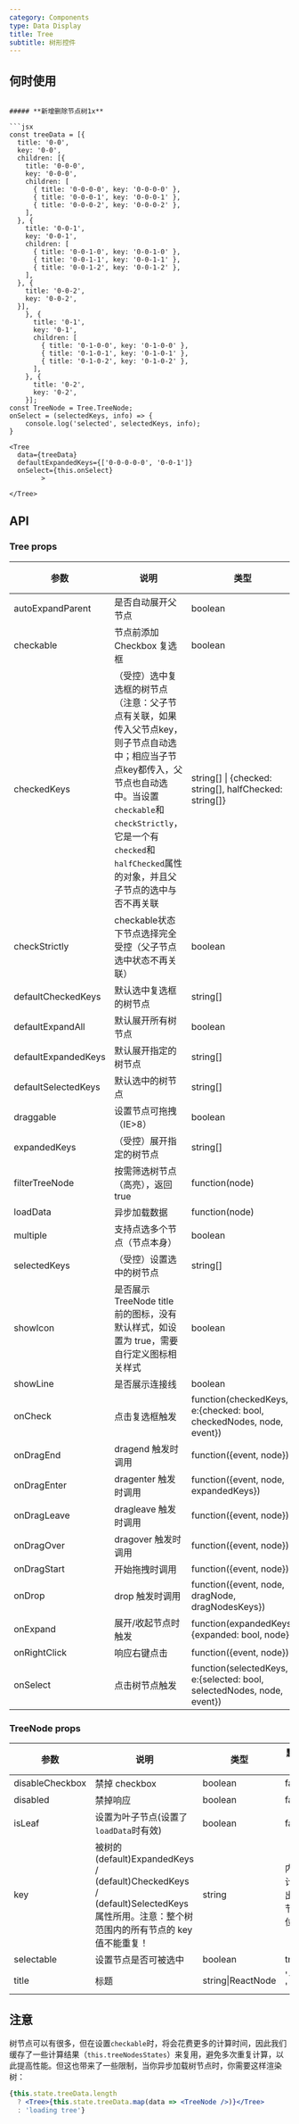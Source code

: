 ```yaml
---
category: Components
type: Data Display
title: Tree
subtitle: 树形控件
---
```


## 何时使用

```

##### **新增删除节点树1x**

```jsx
const treeData = [{
  title: '0-0',
  key: '0-0',
  children: [{
    title: '0-0-0',
    key: '0-0-0',
    children: [
      { title: '0-0-0-0', key: '0-0-0-0' },
      { title: '0-0-0-1', key: '0-0-0-1' },
      { title: '0-0-0-2', key: '0-0-0-2' },
    ],
  }, {
    title: '0-0-1',
    key: '0-0-1',
    children: [
      { title: '0-0-1-0', key: '0-0-1-0' },
      { title: '0-0-1-1', key: '0-0-1-1' },
      { title: '0-0-1-2', key: '0-0-1-2' },
    ],
  }, {
    title: '0-0-2',
    key: '0-0-2',
  }],
	}, {
	  title: '0-1',
	  key: '0-1',
	  children: [
	    { title: '0-1-0-0', key: '0-1-0-0' },
	    { title: '0-1-0-1', key: '0-1-0-1' },
	    { title: '0-1-0-2', key: '0-1-0-2' },
	  ],
	}, {
	  title: '0-2',
	  key: '0-2',
	}];
const TreeNode = Tree.TreeNode;
onSelect = (selectedKeys, info) => {
	console.log('selected', selectedKeys, info);
}

<Tree
  data={treeData}
  defaultExpandedKeys={['0-0-0-0-0', '0-0-1']}
  onSelect={this.onSelect}
        >
  
</Tree>
```

## API

### Tree props

| 参数 | 说明 | 类型 | 默认值 |
| --- | --- | --- | --- |
| autoExpandParent | 是否自动展开父节点 | boolean | true |
| checkable | 节点前添加 Checkbox 复选框 | boolean | false |
| checkedKeys | （受控）选中复选框的树节点（注意：父子节点有关联，如果传入父节点key，则子节点自动选中；相应当子节点key都传入，父节点也自动选中。当设置`checkable`和`checkStrictly`，它是一个有`checked`和`halfChecked`属性的对象，并且父子节点的选中与否不再关联 | string\[] \| {checked: string\[], halfChecked: string\[]} | \[] |
| checkStrictly | checkable状态下节点选择完全受控（父子节点选中状态不再关联） | boolean | false |
| defaultCheckedKeys | 默认选中复选框的树节点 | string\[] | \[] |
| defaultExpandAll | 默认展开所有树节点 | boolean | false |
| defaultExpandedKeys | 默认展开指定的树节点 | string\[] | \[] |
| defaultSelectedKeys | 默认选中的树节点 | string\[] | \[] |
| draggable | 设置节点可拖拽（IE>8） | boolean | false |
| expandedKeys | （受控）展开指定的树节点 | string\[] | \[] |
| filterTreeNode | 按需筛选树节点（高亮），返回true | function(node) | - |
| loadData | 异步加载数据 | function(node) | - |
| multiple | 支持点选多个节点（节点本身） | boolean | false |
| selectedKeys | （受控）设置选中的树节点 | string\[] | - |
| showIcon | 是否展示 TreeNode title 前的图标，没有默认样式，如设置为 true，需要自行定义图标相关样式 | boolean | false |
| showLine | 是否展示连接线 | boolean | false |
| onCheck | 点击复选框触发 | function(checkedKeys, e:{checked: bool, checkedNodes, node, event}) | - |
| onDragEnd | dragend 触发时调用 | function({event, node}) | - |
| onDragEnter | dragenter 触发时调用 | function({event, node, expandedKeys}) | - |
| onDragLeave | dragleave 触发时调用 | function({event, node}) | - |
| onDragOver | dragover 触发时调用 | function({event, node}) | - |
| onDragStart | 开始拖拽时调用 | function({event, node}) | - |
| onDrop | drop 触发时调用 | function({event, node, dragNode, dragNodesKeys}) | - |
| onExpand | 展开/收起节点时触发 | function(expandedKeys, {expanded: bool, node}) | - |
| onRightClick | 响应右键点击 | function({event, node}) | - |
| onSelect | 点击树节点触发 | function(selectedKeys, e:{selected: bool, selectedNodes, node, event}) | - |

### TreeNode props

| 参数 | 说明 | 类型 | 默认值 |
| --- | --- | --- | --- |
| disableCheckbox | 禁掉 checkbox | boolean | false |
| disabled | 禁掉响应 | boolean | false |
| isLeaf | 设置为叶子节点(设置了`loadData`时有效) | boolean | false |
| key | 被树的 (default)ExpandedKeys / (default)CheckedKeys / (default)SelectedKeys 属性所用。注意：整个树范围内的所有节点的 key 值不能重复！ | string | 内部计算出的节点位置 |
| selectable | 设置节点是否可被选中 | boolean | true |
| title | 标题 | string\|ReactNode | '---' |

## 注意

树节点可以有很多，但在设置`checkable`时，将会花费更多的计算时间，因此我们缓存了一些计算结果（`this.treeNodesStates`）来复用，避免多次重复计算，以此提高性能。但这也带来了一些限制，当你异步加载树节点时，你需要这样渲染树：

```jsx
{this.state.treeData.length
  ? <Tree>{this.state.treeData.map(data => <TreeNode />)}</Tree>
  : 'loading tree'}
```
